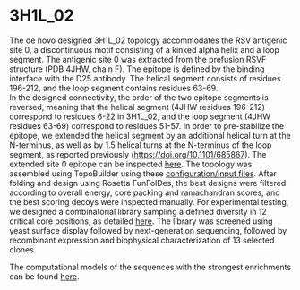 # 3H1L_02
The de novo designed 3H1L_02 topology accommodates the RSV antigenic site 0, a discontinuous motif consisting of a kinked alpha helix and a loop segment. The antigenic site 0 was extracted from the prefusion RSVF structure (PDB 4JHW, chain F). The epitope is defined by the binding interface with the D25 antibody. The helical segment consists of residues 196-212, and the loop segment contains residues 63-69.  
In the designed connectivity, the order of the two epitope segments is reversed, meaning that the helical segment (4JHW residues 196-212) correspond to residues 6-22 in 3H1L_02, and the loop segment (4JHW residues 63-69) correspond to residues 51-57. In order to pre-stabilize the epitope, we extended the helical segment by an additional helical turn at the N-terminus, as well as by  1.5 helical turns at the N-terminus of the loop segment, as reported previously (https://doi.org/10.1101/685867). The extended site 0 epitope can be inspected [here](./site0_extended_epi.pdb). 
The topology was assembled using TopoBuilder using these [configuration/input files](./input_files). After folding and design using Rosetta FunFolDes, the best designs were filtered according to overall energy, core packing and ramachandran scores, and the best scoring decoys were inspected manually. 
For experimental testing, we designed a combinatorial library sampling a defined diversity in 12 critical core positions, as detailed [here](./output). 
The library was screened using yeast surface display followed by next-generation sequencing, followed by recombinant expression and biophysical characterization of 13 selected clones. 

The computational models of the sequences with the strongest enrichments can be found [here](./output/pdb_files_of_best_models).
